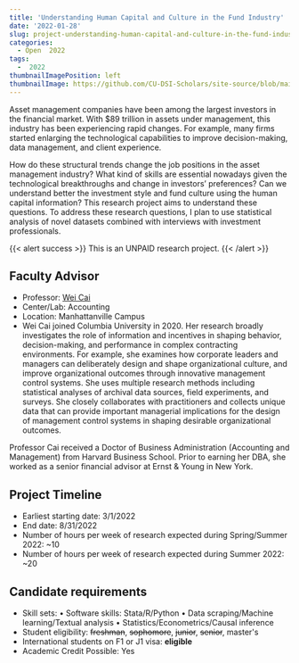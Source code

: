 ```yaml
---
title: 'Understanding Human Capital and Culture in the Fund Industry'
date: '2022-01-28'
slug: project-understanding-human-capital-and-culture-in-the-fund-industry
categories:
  - Open  2022
tags:
  -  2022
thumbnailImagePosition: left
thumbnailImage: https://github.com/CU-DSI-Scholars/site-source/blob/main/static/img/textmining.png?raw=true
---
```

Asset management companies have been among the largest investors in the financial market. With $89 trillion in assets under management, this industry has been experiencing rapid changes. For example, many firms started enlarging the technological capabilities to improve decision-making, data management, and client experience.  

<!--more-->


How do these structural trends change the job positions in the asset management industry? What kind of skills are essential nowadays given the technological breakthroughs and change in investors’ preferences? Can we understand better the investment style and fund culture using the human capital information? This research project aims to understand these questions. To address these research questions, I plan to use statistical analysis of novel datasets combined with interviews with investment professionals. 

{{< alert success >}}
This is an UNPAID research project.
{{< /alert >}}

## Faculty Advisor
+ Professor: [Wei Cai](https://www8.gsb.columbia.edu/cbs-directory/detail/wc2419)
+ Center/Lab: Accounting
+ Location: Manhattanville Campus
+ Wei Cai joined Columbia University in 2020. Her research broadly investigates the role of information and incentives in shaping behavior, decision-making, and performance in complex contracting environments. For example, she examines how corporate leaders and managers can deliberately design and shape organizational culture, and improve organizational outcomes through innovative management control systems. She uses multiple research methods including statistical analyses of archival data sources, field experiments, and surveys. She closely collaborates with practitioners and collects unique data that can provide important managerial implications for the design of management control systems in shaping desirable organizational outcomes.

Professor Cai received a Doctor of Business Administration (Accounting and Management) from Harvard Business School. Prior to earning her DBA, she worked as a senior financial advisor at Ernst & Young in New York.

## Project Timeline
+ Earliest starting date: 3/1/2022
+ End date: 8/31/2022
+ Number of hours per week of research expected during Spring/Summer 2022: ~10
+ Number of hours per week of research expected during Summer 2022: ~20

## Candidate requirements
+ Skill sets: 
  •	Software skills: Stata/R/Python
  •	Data scraping/Machine learning/Textual analysis
  •	Statistics/Econometrics/Causal inference
+ Student eligibility: ~~freshman~~, ~~sophomore~~, ~~junior~~, ~~senior~~, master's
+ International students on F1 or J1 visa: **eligible**
+ Academic Credit Possible: Yes

